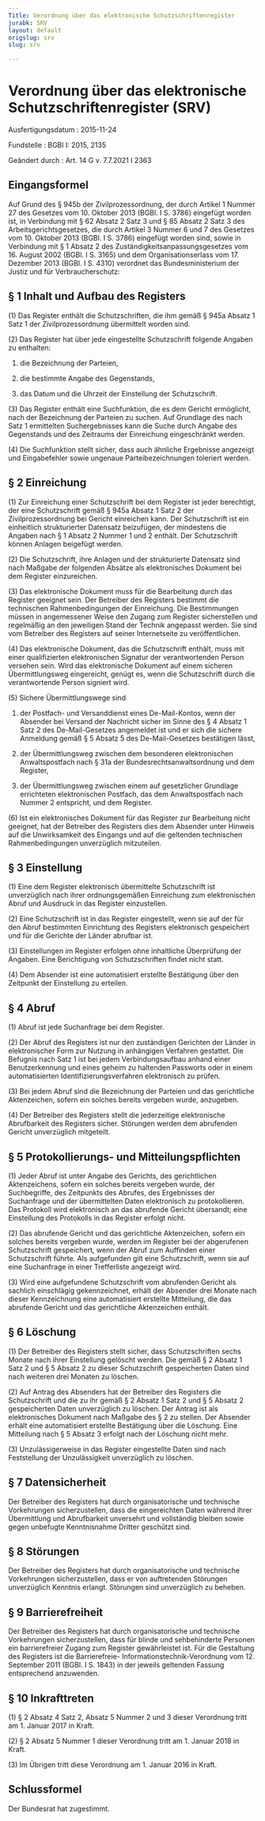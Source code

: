 ```yaml
---
Title: Verordnung über das elektronische Schutzschriftenregister
jurabk: SRV
layout: default
origslug: srv
slug: srv

---
```


# Verordnung über das elektronische Schutzschriftenregister (SRV)

Ausfertigungsdatum
:   2015-11-24

Fundstelle
:   BGBl I: 2015, 2135

Geändert durch
:   Art. 14 G v. 7.7.2021 I 2363


## Eingangsformel

Auf Grund des § 945b der Zivilprozessordnung, der durch Artikel 1
Nummer 27 des Gesetzes vom 10. Oktober 2013 (BGBl. I S. 3786)
eingefügt worden ist, in Verbindung mit § 62 Absatz 2 Satz 3 und § 85
Absatz 2 Satz 3 des Arbeitsgerichtsgesetzes, die durch Artikel 3
Nummer 6 und 7 des Gesetzes vom 10. Oktober 2013 (BGBl. I S. 3786)
eingefügt worden sind, sowie in Verbindung mit § 1 Absatz 2 des
Zuständigkeitsanpassungsgesetzes vom 16. August 2002 (BGBl. I S. 3165)
und dem Organisationserlass vom 17. Dezember 2013 (BGBl. I S. 4310)
verordnet das Bundesministerium der Justiz und für Verbraucherschutz:


## § 1 Inhalt und Aufbau des Registers

(1) Das Register enthält die Schutzschriften, die ihm gemäß § 945a
Absatz 1 Satz 1 der Zivilprozessordnung übermittelt worden sind.

(2) Das Register hat über jede eingestellte Schutzschrift folgende
Angaben zu enthalten:

1.  die Bezeichnung der Parteien,


2.  die bestimmte Angabe des Gegenstands,


3.  das Datum und die Uhrzeit der Einstellung der Schutzschrift.




(3) Das Register enthält eine Suchfunktion, die es dem Gericht
ermöglicht, nach der Bezeichnung der Parteien zu suchen. Auf Grundlage
des nach Satz 1 ermittelten Suchergebnisses kann die Suche durch
Angabe des Gegenstands und des Zeitraums der Einreichung eingeschränkt
werden.

(4) Die Suchfunktion stellt sicher, dass auch ähnliche Ergebnisse
angezeigt und Eingabefehler sowie ungenaue Parteibezeichnungen
toleriert werden.


## § 2 Einreichung

(1) Zur Einreichung einer Schutzschrift bei dem Register ist jeder
berechtigt, der eine Schutzschrift gemäß § 945a Absatz 1 Satz 2 der
Zivilprozessordnung bei Gericht einreichen kann. Der Schutzschrift ist
ein einheitlich strukturierter Datensatz beizufügen, der mindestens
die Angaben nach § 1 Absatz 2 Nummer 1 und 2 enthält. Der
Schutzschrift können Anlagen beigefügt werden.

(2) Die Schutzschrift, ihre Anlagen und der strukturierte Datensatz
sind nach Maßgabe der folgenden Absätze als elektronisches Dokument
bei dem Register einzureichen.

(3) Das elektronische Dokument muss für die Bearbeitung durch das
Register geeignet sein. Der Betreiber des Registers bestimmt die
technischen Rahmenbedingungen der Einreichung. Die Bestimmungen müssen
in angemessener Weise den Zugang zum Register sicherstellen und
regelmäßig an den jeweiligen Stand der Technik angepasst werden. Sie
sind vom Betreiber des Registers auf seiner Internetseite zu
veröffentlichen.

(4) Das elektronische Dokument, das die Schutzschrift enthält, muss
mit einer qualifizierten elektronischen Signatur der verantwortenden
Person versehen sein. Wird das elektronische Dokument auf einem
sicheren Übermittlungsweg eingereicht, genügt es, wenn die
Schutzschrift durch die verantwortende Person signiert wird.

(5) Sichere Übermittlungswege sind

1.  der Postfach- und Versanddienst eines De-Mail-Kontos, wenn der
    Absender bei Versand der Nachricht sicher im Sinne des § 4 Absatz 1
    Satz 2 des
    De-Mail-Gesetzes                    angemeldet ist und er sich die
    sichere Anmeldung gemäß § 5 Absatz 5 des
    De-Mail-Gesetzes                    bestätigen lässt,


2.  der Übermittlungsweg zwischen dem besonderen elektronischen
    Anwaltspostfach nach § 31a der Bundesrechtsanwaltsordnung und dem
    Register,


3.  der Übermittlungsweg zwischen einem auf gesetzlicher Grundlage
    errichteten elektronischen Postfach, das dem Anwaltspostfach nach
    Nummer 2 entspricht, und dem Register.




(6) Ist ein elektronisches Dokument für das Register zur Bearbeitung
nicht geeignet, hat der Betreiber des Registers dies dem Absender
unter Hinweis auf die Unwirksamkeit des Eingangs und auf die geltenden
technischen Rahmenbedingungen unverzüglich mitzuteilen.


## § 3 Einstellung

(1) Eine dem Register elektronisch übermittelte Schutzschrift ist
unverzüglich nach ihrer ordnungsgemäßen Einreichung zum elektronischen
Abruf und Ausdruck in das Register einzustellen.

(2) Eine Schutzschrift ist in das Register eingestellt, wenn sie auf
der für den Abruf bestimmten Einrichtung des Registers elektronisch
gespeichert und für die Gerichte der Länder abrufbar ist.

(3) Einstellungen im Register erfolgen ohne inhaltliche Überprüfung
der Angaben. Eine Berichtigung von Schutzschriften findet nicht statt.

(4) Dem Absender ist eine automatisiert erstellte Bestätigung über den
Zeitpunkt der Einstellung zu erteilen.


## § 4 Abruf

(1) Abruf ist jede Suchanfrage bei dem Register.

(2) Der Abruf des Registers ist nur den zuständigen Gerichten der
Länder in elektronischer Form zur Nutzung in anhängigen Verfahren
gestattet. Die Befugnis nach Satz 1 ist bei jedem Verbindungsaufbau
anhand einer Benutzerkennung und eines geheim zu haltenden Passworts
oder in einem automatisierten Identifizierungsverfahren elektronisch
zu prüfen.

(3) Bei jedem Abruf sind die Bezeichnung der Parteien und das
gerichtliche Aktenzeichen, sofern ein solches bereits vergeben wurde,
anzugeben.

(4) Der Betreiber des Registers stellt die jederzeitige elektronische
Abrufbarkeit des Registers sicher. Störungen werden dem abrufenden
Gericht unverzüglich mitgeteilt.


## § 5 Protokollierungs- und Mitteilungspflichten

(1) Jeder Abruf ist unter Angabe des Gerichts, des gerichtlichen
Aktenzeichens, sofern ein solches bereits vergeben wurde, der
Suchbegriffe, des Zeitpunkts des Abrufes, des Ergebnisses der
Suchanfrage und der übermittelten Daten elektronisch zu
protokollieren. Das Protokoll wird elektronisch an das abrufende
Gericht übersandt; eine Einstellung des Protokolls in das Register
erfolgt nicht.

(2) Das abrufende Gericht und das gerichtliche Aktenzeichen, sofern
ein solches bereits vergeben wurde, werden im Register bei der
abgerufenen Schutzschrift gespeichert, wenn der Abruf zum Auffinden
einer Schutzschrift führte. Als aufgefunden gilt eine Schutzschrift,
wenn sie auf eine Suchanfrage in einer Trefferliste angezeigt wird.

(3) Wird eine aufgefundene Schutzschrift vom abrufenden Gericht als
sachlich einschlägig gekennzeichnet, erhält der Absender drei Monate
nach dieser Kennzeichnung eine automatisiert erstellte Mitteilung, die
das abrufende Gericht und das gerichtliche Aktenzeichen enthält.


## § 6 Löschung

(1) Der Betreiber des Registers stellt sicher, dass Schutzschriften
sechs Monate nach ihrer Einstellung gelöscht werden. Die gemäß § 2
Absatz 1 Satz 2 und § 5 Absatz 2 zu dieser Schutzschrift gespeicherten
Daten sind nach weiteren drei Monaten zu löschen.

(2) Auf Antrag des Absenders hat der Betreiber des Registers die
Schutzschrift und die zu ihr gemäß § 2 Absatz 1 Satz 2 und § 5 Absatz
2 gespeicherten Daten unverzüglich zu löschen. Der Antrag ist als
elektronisches Dokument nach Maßgabe des § 2 zu stellen. Der Absender
erhält eine automatisiert erstellte Bestätigung über die Löschung.
Eine Mitteilung nach § 5 Absatz 3 erfolgt nach der Löschung nicht
mehr.

(3) Unzulässigerweise in das Register eingestellte Daten sind nach
Feststellung der Unzulässigkeit unverzüglich zu löschen.


## § 7 Datensicherheit

Der Betreiber des Registers hat durch organisatorische und technische
Vorkehrungen sicherzustellen, dass die eingereichten Daten während
ihrer Übermittlung und Abrufbarkeit unversehrt und vollständig bleiben
sowie gegen unbefugte Kenntnisnahme Dritter geschützt sind.


## § 8 Störungen

Der Betreiber des Registers hat durch organisatorische und technische
Vorkehrungen sicherzustellen, dass er von auftretenden Störungen
unverzüglich Kenntnis erlangt. Störungen sind unverzüglich zu beheben.


## § 9 Barrierefreiheit

Der Betreiber des Registers hat durch organisatorische und technische
Vorkehrungen sicherzustellen, dass für blinde und sehbehinderte
Personen ein barrierefreier Zugang zum Register gewährleistet ist. Für
die Gestaltung des Registers ist die Barrierefreie-
Informationstechnik-Verordnung vom 12. September 2011 (BGBl. I S.
1843) in der jeweils geltenden Fassung entsprechend anzuwenden.


## § 10 Inkrafttreten

(1) § 2 Absatz 4 Satz 2, Absatz 5 Nummer 2 und 3 dieser Verordnung
tritt am 1. Januar 2017 in Kraft.

(2) § 2 Absatz 5 Nummer 1 dieser Verordnung tritt am 1. Januar 2018 in
Kraft.

(3) Im Übrigen tritt diese Verordnung am 1. Januar 2016 in Kraft.


## Schlussformel

Der Bundesrat hat zugestimmt.

